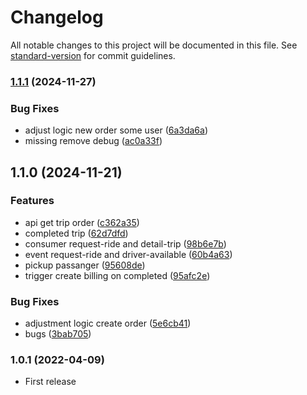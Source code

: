 # Changelog

All notable changes to this project will be documented in this file. See [standard-version](https://github.com/conventional-changelog/standard-version) for commit guidelines.

### [1.1.1](https://github.com/nebengjek/matching-service/compare/v1.1.0...v1.1.1) (2024-11-27)


### Bug Fixes

* adjust logic new order some user ([6a3da6a](https://github.com/nebengjek/matching-service/commit/6a3da6abcab8f3f474fc187bde53ca850b2ed477))
* missing remove debug ([ac0a33f](https://github.com/nebengjek/matching-service/commit/ac0a33f7a7ada9ece8f988b0bcc394cc283db6a3))

## 1.1.0 (2024-11-21)


### Features

* api get trip order ([c362a35](https://github.com/nebengjek/matching-service/commit/c362a3513960e42b5f817ea8ff2980fe407efdac))
* completed trip ([62d7dfd](https://github.com/nebengjek/matching-service/commit/62d7dfdd21429fb3f4272bcbc58ed9bca73cfcf9))
* consumer request-ride and detail-trip ([98b6e7b](https://github.com/nebengjek/matching-service/commit/98b6e7b09597d62f3b1de81d0e95695546598363))
* event request-ride and driver-available ([60b4a63](https://github.com/nebengjek/matching-service/commit/60b4a63dedc846e54210ed11009e69c5da7fe9f1))
* pickup passanger ([95608de](https://github.com/nebengjek/matching-service/commit/95608de4a69da638d346374d20768aa86781c552))
* trigger create billing on completed ([95afc2e](https://github.com/nebengjek/matching-service/commit/95afc2e8ff7e820d8432171f7e55077d6fa4c282))


### Bug Fixes

* adjustment logic create order ([5e6cb41](https://github.com/nebengjek/matching-service/commit/5e6cb41b5f85905d1204379e2998e2e904f8bead))
* bugs ([3bab705](https://github.com/nebengjek/matching-service/commit/3bab7051f54a9c7c225dca031bfa934e67cd48fc))

### 1.0.1 (2022-04-09)
* First release
